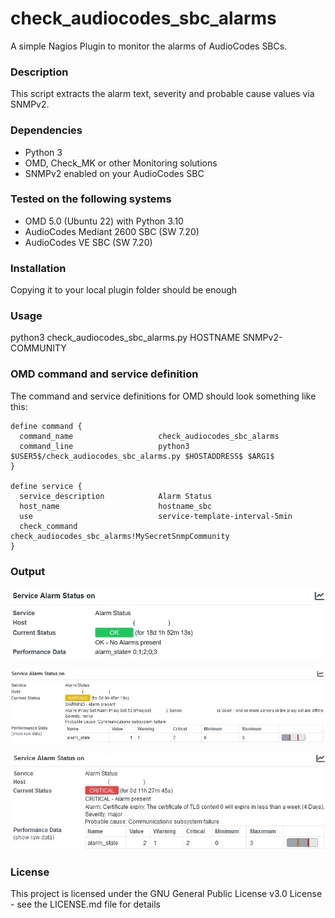 # check_audiocodes_sbc_alarms

A simple Nagios Plugin to monitor the alarms of AudioCodes SBCs.


### Description

This script extracts the alarm text, severity and probable cause values via SNMPv2.


### Dependencies

- Python 3
- OMD, Check_MK or other Monitoring solutions
- SNMPv2 enabled on your AudioCodes SBC


### Tested on the following systems

- OMD 5.0 (Ubuntu 22) with Python 3.10
- AudioCodes Mediant 2600 SBC (SW 7.20)
- AudioCodes VE SBC (SW 7.20)


### Installation

Copying it to your local plugin folder should be enough


### Usage

python3 check_audiocodes_sbc_alarms.py HOSTNAME SNMPv2-COMMUNITY


### OMD command and service definition

The command and service definitions for OMD should look something like this:

````
define command {
  command_name                   check_audiocodes_sbc_alarms
  command_line                   python3 $USER5$/check_audiocodes_sbc_alarms.py $HOSTADDRESS$ $ARG1$
}

define service {
  service_description            Alarm Status
  host_name                      hostname_sbc
  use                            service-template-interval-5min
  check_command                  check_audiocodes_sbc_alarms!MySecretSnmpCommunity
}
````


### Output

![OK](images/output_ok.jpg)

![WARNING](images/output_warning.jpg)

![CRITICAL](images/output_critical.jpg)


### License

This project is licensed under the GNU General Public License v3.0 License - see the LICENSE.md file for details
